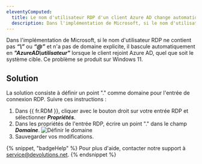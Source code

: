 ```yaml
---
eleventyComputed:
  title: Le nom d'utilisateur RDP d'un client Azure AD change automatiquement sur Windows 11
  description: Dans l'implémentation de Microsoft, si le nom d'utilisateur RDP ne contient pas "\" ou "@" et n'a pas de domaine explicite, il est automatiquement changé en "AzureAD\utilisateur" si le client rejoint Azure AD, quel que soit le système cible.
---
```

Dans l'implémentation de Microsoft, si le nom d'utilisateur RDP ne contient pas ***“\”*** ou ***“@”*** et n'a pas de domaine explicite, il bascule automatiquement en ***"AzureAD\utilisateur"*** lorsque le client rejoint Azure AD, quel que soit le système cible. Ce problème se produit sur Windows 11.

## Solution
La solution consiste à définir un point "." comme domaine pour l'entrée de connexion RDP. Suivre ces instructions :
1. Dans {{ fr.RDM }}, cliquer avec le bouton droit sur votre entrée RDP et sélectionner ***Propriétés***.
1. Dans les propriétés de l'entrée RDP, écrire un point "." dans le champ ***Domaine***.
![Définir le domaine](https://cdnweb.devolutions.net/docs/RDMW2013_2024_1.png)
1. Sauvegarder vos modifications.

{% snippet, "badgeHelp" %}
Pour plus d'aide, contacter notre support à [service@devolutions.net](mailto:service@devolutions.net).
{% endsnippet %}
